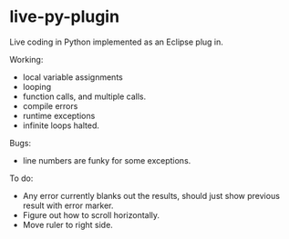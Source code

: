 live-py-plugin
==============

Live coding in Python implemented as an Eclipse plug in.

Working:
- local variable assignments
- looping
- function calls, and multiple calls.
- compile errors
- runtime exceptions
- infinite loops halted.

Bugs:
- line numbers are funky for some exceptions.

To do:
- Any error currently blanks out the results, should just show previous result
with error marker.
- Figure out how to scroll horizontally.
- Move ruler to right side.